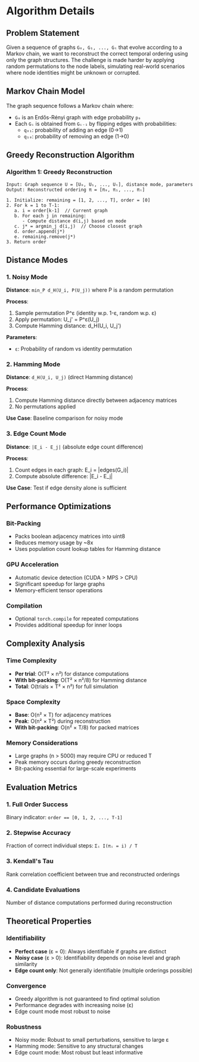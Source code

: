 # Algorithm Details

## Problem Statement

Given a sequence of graphs `G₀, G₁, ..., Gₜ` that evolve according to a Markov chain, we want to reconstruct the correct temporal ordering using only the graph structures. The challenge is made harder by applying random permutations to the node labels, simulating real-world scenarios where node identities might be unknown or corrupted.

## Markov Chain Model

The graph sequence follows a Markov chain where:
- `G₀` is an Erdős-Rényi graph with edge probability `p₀`
- Each `Gᵢ` is obtained from `Gᵢ₋₁` by flipping edges with probabilities:
  - `q₀₁`: probability of adding an edge (0→1)
  - `q₁₀`: probability of removing an edge (1→0)

## Greedy Reconstruction Algorithm

### Algorithm 1: Greedy Reconstruction
```
Input: Graph sequence U = [U₀, U₁, ..., Uₜ], distance mode, parameters
Output: Reconstructed ordering π = [π₀, π₁, ..., πₜ]

1. Initialize: remaining = [1, 2, ..., T], order = [0]
2. For k = 1 to T-1:
   a. i = order[k-1]  // Current graph
   b. For each j in remaining:
      - Compute distance d(i,j) based on mode
   c. j* = argmin_j d(i,j)  // Choose closest graph
   d. order.append(j*)
   e. remaining.remove(j*)
3. Return order
```

## Distance Modes

### 1. Noisy Mode
**Distance**: `min_P d_H(U_i, P(U_j))` where P is a random permutation

**Process**:
1. Sample permutation P^ε (identity w.p. 1-ε, random w.p. ε)
2. Apply permutation: U_j' = P^ε(U_j)
3. Compute Hamming distance: d_H(U_i, U_j')

**Parameters**:
- `ε`: Probability of random vs identity permutation

### 2. Hamming Mode
**Distance**: `d_H(U_i, U_j)` (direct Hamming distance)

**Process**:
1. Compute Hamming distance directly between adjacency matrices
2. No permutations applied

**Use Case**: Baseline comparison for noisy mode

### 3. Edge Count Mode
**Distance**: `|E_i - E_j|` (absolute edge count difference)

**Process**:
1. Count edges in each graph: E_i = |edges(G_i)|
2. Compute absolute difference: |E_i - E_j|

**Use Case**: Test if edge density alone is sufficient

## Performance Optimizations

### Bit-Packing
- Packs boolean adjacency matrices into uint8
- Reduces memory usage by ~8x
- Uses population count lookup tables for Hamming distance

### GPU Acceleration
- Automatic device detection (CUDA > MPS > CPU)
- Significant speedup for large graphs
- Memory-efficient tensor operations

### Compilation
- Optional `torch.compile` for repeated computations
- Provides additional speedup for inner loops

## Complexity Analysis

### Time Complexity
- **Per trial**: O(T² × n²) for distance computations
- **With bit-packing**: O(T² × n²/8) for Hamming distance
- **Total**: O(trials × T² × n²) for full simulation

### Space Complexity
- **Base**: O(n² × T) for adjacency matrices
- **Peak**: O(n² × T²) during reconstruction
- **With bit-packing**: O(n² × T/8) for packed matrices

### Memory Considerations
- Large graphs (n > 5000) may require CPU or reduced T
- Peak memory occurs during greedy reconstruction
- Bit-packing essential for large-scale experiments

## Evaluation Metrics

### 1. Full Order Success
Binary indicator: `order == [0, 1, 2, ..., T-1]`

### 2. Stepwise Accuracy
Fraction of correct individual steps: `Σᵢ I(πᵢ = i) / T`

### 3. Kendall's Tau
Rank correlation coefficient between true and reconstructed orderings

### 4. Candidate Evaluations
Number of distance computations performed during reconstruction

## Theoretical Properties

### Identifiability
- **Perfect case** (ε = 0): Always identifiable if graphs are distinct
- **Noisy case** (ε > 0): Identifiability depends on noise level and graph similarity
- **Edge count only**: Not generally identifiable (multiple orderings possible)

### Convergence
- Greedy algorithm is not guaranteed to find optimal solution
- Performance degrades with increasing noise (ε)
- Edge count mode most robust to noise

### Robustness
- Noisy mode: Robust to small perturbations, sensitive to large ε
- Hamming mode: Sensitive to any structural changes
- Edge count mode: Most robust but least informative

